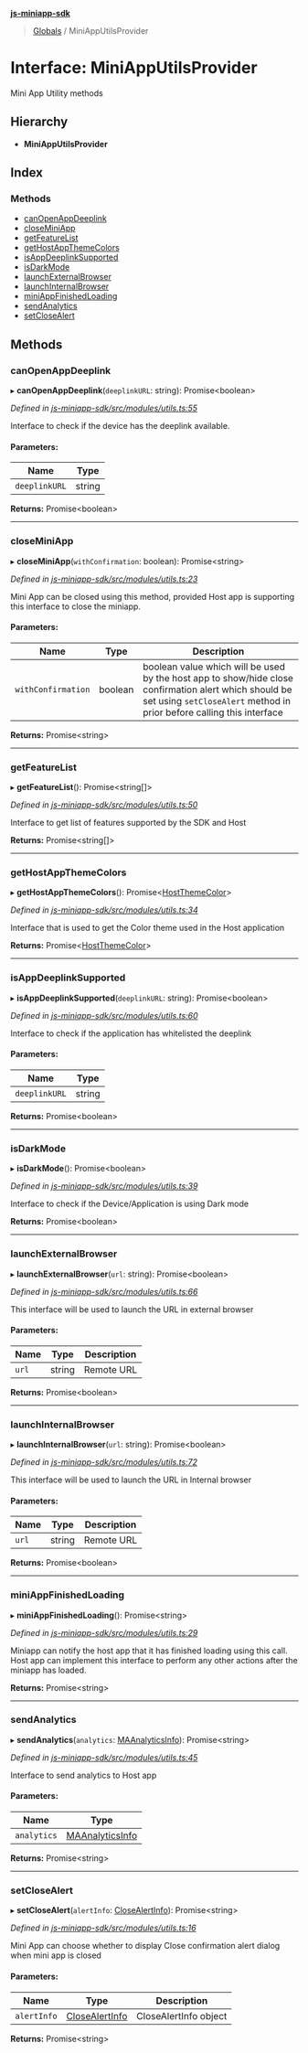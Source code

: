 **[js-miniapp-sdk](../README.md)**

> [Globals](../README.md) / MiniAppUtilsProvider

# Interface: MiniAppUtilsProvider

Mini App Utility methods

## Hierarchy

* **MiniAppUtilsProvider**

## Index

### Methods

* [canOpenAppDeeplink](miniapputilsprovider.md#canopenappdeeplink)
* [closeMiniApp](miniapputilsprovider.md#closeminiapp)
* [getFeatureList](miniapputilsprovider.md#getfeaturelist)
* [getHostAppThemeColors](miniapputilsprovider.md#gethostappthemecolors)
* [isAppDeeplinkSupported](miniapputilsprovider.md#isappdeeplinksupported)
* [isDarkMode](miniapputilsprovider.md#isdarkmode)
* [launchExternalBrowser](miniapputilsprovider.md#launchexternalbrowser)
* [launchInternalBrowser](miniapputilsprovider.md#launchinternalbrowser)
* [miniAppFinishedLoading](miniapputilsprovider.md#miniappfinishedloading)
* [sendAnalytics](miniapputilsprovider.md#sendanalytics)
* [setCloseAlert](miniapputilsprovider.md#setclosealert)

## Methods

### canOpenAppDeeplink

▸ **canOpenAppDeeplink**(`deeplinkURL`: string): Promise\<boolean>

*Defined in [js-miniapp-sdk/src/modules/utils.ts:55](https://github.com/rakutentech/js-miniapp/blob/cac19e7/js-miniapp-sdk/src/modules/utils.ts#L55)*

Interface to check if the device has the deeplink available.

#### Parameters:

Name | Type |
------ | ------ |
`deeplinkURL` | string |

**Returns:** Promise\<boolean>

___

### closeMiniApp

▸ **closeMiniApp**(`withConfirmation`: boolean): Promise\<string>

*Defined in [js-miniapp-sdk/src/modules/utils.ts:23](https://github.com/rakutentech/js-miniapp/blob/cac19e7/js-miniapp-sdk/src/modules/utils.ts#L23)*

Mini App can be closed using this method, provided Host app is supporting this interface to close the miniapp.

#### Parameters:

Name | Type | Description |
------ | ------ | ------ |
`withConfirmation` | boolean | boolean value which will be used by the host app to show/hide close confirmation alert which should be set using `setCloseAlert` method in prior before calling this interface  |

**Returns:** Promise\<string>

___

### getFeatureList

▸ **getFeatureList**(): Promise\<string[]>

*Defined in [js-miniapp-sdk/src/modules/utils.ts:50](https://github.com/rakutentech/js-miniapp/blob/cac19e7/js-miniapp-sdk/src/modules/utils.ts#L50)*

Interface to get list of features supported by the SDK and Host

**Returns:** Promise\<string[]>

___

### getHostAppThemeColors

▸ **getHostAppThemeColors**(): Promise\<[HostThemeColor](hostthemecolor.md)>

*Defined in [js-miniapp-sdk/src/modules/utils.ts:34](https://github.com/rakutentech/js-miniapp/blob/cac19e7/js-miniapp-sdk/src/modules/utils.ts#L34)*

Interface that is used to get the Color theme used in the Host application

**Returns:** Promise\<[HostThemeColor](hostthemecolor.md)>

___

### isAppDeeplinkSupported

▸ **isAppDeeplinkSupported**(`deeplinkURL`: string): Promise\<boolean>

*Defined in [js-miniapp-sdk/src/modules/utils.ts:60](https://github.com/rakutentech/js-miniapp/blob/cac19e7/js-miniapp-sdk/src/modules/utils.ts#L60)*

Interface to check if the application has whitelisted the deeplink

#### Parameters:

Name | Type |
------ | ------ |
`deeplinkURL` | string |

**Returns:** Promise\<boolean>

___

### isDarkMode

▸ **isDarkMode**(): Promise\<boolean>

*Defined in [js-miniapp-sdk/src/modules/utils.ts:39](https://github.com/rakutentech/js-miniapp/blob/cac19e7/js-miniapp-sdk/src/modules/utils.ts#L39)*

Interface to check if the Device/Application is using Dark mode

**Returns:** Promise\<boolean>

___

### launchExternalBrowser

▸ **launchExternalBrowser**(`url`: string): Promise\<boolean>

*Defined in [js-miniapp-sdk/src/modules/utils.ts:66](https://github.com/rakutentech/js-miniapp/blob/cac19e7/js-miniapp-sdk/src/modules/utils.ts#L66)*

This interface will be used to launch the URL in external browser

#### Parameters:

Name | Type | Description |
------ | ------ | ------ |
`url` | string | Remote URL  |

**Returns:** Promise\<boolean>

___

### launchInternalBrowser

▸ **launchInternalBrowser**(`url`: string): Promise\<boolean>

*Defined in [js-miniapp-sdk/src/modules/utils.ts:72](https://github.com/rakutentech/js-miniapp/blob/cac19e7/js-miniapp-sdk/src/modules/utils.ts#L72)*

This interface will be used to launch the URL in Internal browser

#### Parameters:

Name | Type | Description |
------ | ------ | ------ |
`url` | string | Remote URL  |

**Returns:** Promise\<boolean>

___

### miniAppFinishedLoading

▸ **miniAppFinishedLoading**(): Promise\<string>

*Defined in [js-miniapp-sdk/src/modules/utils.ts:29](https://github.com/rakutentech/js-miniapp/blob/cac19e7/js-miniapp-sdk/src/modules/utils.ts#L29)*

Miniapp can notify the host app that it has finished loading using this call.
Host app can implement this interface to perform any other actions after the miniapp has loaded.

**Returns:** Promise\<string>

___

### sendAnalytics

▸ **sendAnalytics**(`analytics`: [MAAnalyticsInfo](maanalyticsinfo.md)): Promise\<string>

*Defined in [js-miniapp-sdk/src/modules/utils.ts:45](https://github.com/rakutentech/js-miniapp/blob/cac19e7/js-miniapp-sdk/src/modules/utils.ts#L45)*

Interface to send analytics to Host app

#### Parameters:

Name | Type |
------ | ------ |
`analytics` | [MAAnalyticsInfo](maanalyticsinfo.md) |

**Returns:** Promise\<string>

___

### setCloseAlert

▸ **setCloseAlert**(`alertInfo`: [CloseAlertInfo](closealertinfo.md)): Promise\<string>

*Defined in [js-miniapp-sdk/src/modules/utils.ts:16](https://github.com/rakutentech/js-miniapp/blob/cac19e7/js-miniapp-sdk/src/modules/utils.ts#L16)*

Mini App can choose whether to display Close confirmation alert dialog when mini app is closed

#### Parameters:

Name | Type | Description |
------ | ------ | ------ |
`alertInfo` | [CloseAlertInfo](closealertinfo.md) | CloseAlertInfo object  |

**Returns:** Promise\<string>
